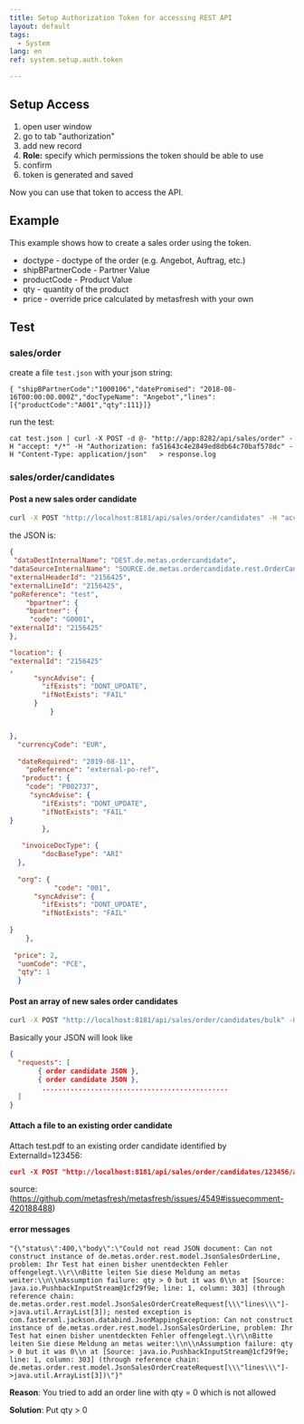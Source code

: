 ```yaml
---
title: Setup Authorization Token for accessing REST API 
layout: default
tags:
  - System
lang: en
ref: system.setup.auth.token

---
```



## Setup Access
1. open user window
1. go to tab "authorization"
1. add new record
1. **Role:** specify which permissions the token should be able to use
1. confirm
1. token is generated and saved

Now you can use that token to access the API.

## Example

This example shows how to create a sales order using the token.

- doctype - doctype of the order (e.g. Angebot, Auftrag, etc.)
- shipBPartnerCode - Partner Value 
- productCode - Product Value
- qty - quantity of the product
- price - override price calculated by metasfresh with your own

## Test

### sales/order

create a file `test.json` with your json string:

```
{ "shipBPartnerCode":"1000106","datePromised": "2018-08-16T00:00:00.000Z","docTypeName": "Angebot","lines": [{"productCode":"A001","qty":111}]}
```

run the test:

```
cat test.json | curl -X POST -d @- "http://app:8282/api/sales/order" -H "accept: */*" -H "Authorization: fa51643c4e2849ed8db64c70baf578dc" -H "Content-Type: application/json"   > response.log
```


### sales/order/candidates

#### Post a new sales order candidate
```bash
curl -X POST "http://localhost:8181/api/sales/order/candidates" -H "accept: */*" -H "Authorization: 64390d2e7f8341c685ef1b982a652134" -H "Content-Type: application/json" -d "{ \"org\": { \"code\": \"test-org-03\", \"name\": \"test-org-03-name\" }, \"bpartner\": { \"bpartner\": { \"code\": \"test-create-03\", \"name\": \"test-create-03-name\" }, \"location\": { \"externalId\":\"addr1\", \"countryCode\":\"DE\" }, \"contact\": { \"name\":\"teo\", \"externalId\": \"contact1\" } }, \"dateRequired\": \"2018-10-01\", \"productCode\": \"9002737\", \"qty\": 1, \"price\": 321, \"discount\": 13, \"poReference\": \"external-po-ref\", \"externalId\": \"123456\"}"
```

the JSON is:
```json
{
 "dataDestInternalName": "DEST.de.metas.ordercandidate",
"dataSourceInternalName": "SOURCE.de.metas.ordercandidate.rest.OrderCandidatesRestControllerImpl",
"externalHeaderId": "2156425",
"externalLineId": "2156425",
"poReference": "test",
    "bpartner": {
    "bpartner": {
     "code": "G0001",
"externalId": "2156425"
}, 

"location": {
"externalId": "2156425"
,
      "syncAdvise": {
        "ifExists": "DONT_UPDATE",
        "ifNotExists": "FAIL"
      }
          }


},
  "currencyCode": "EUR", 
 
  "dateRequired": "2019-08-11",
    "poReference": "external-po-ref",
   "product": {
    "code": "P002737",
     "syncAdvise": {
        "ifExists": "DONT_UPDATE",
        "ifNotExists": "FAIL"
}
        },
 
   "invoiceDocType": {
        "docBaseType": "ARI" 
  },
 
  "org": {
           "code": "001",
      "syncAdvise": {
        "ifExists": "DONT_UPDATE",
        "ifNotExists": "FAIL"
      
}
    }, 
  
 "price": 2,
  "uomCode": "PCE",
  "qty": 1
  }
```

#### Post an array of new sales order candidates
```bash
curl -X POST "http://localhost:8181/api/sales/order/candidates/bulk" -H "accept: */*" -H "Authorization: 64390d2e7f8341c685ef1b982a652134" -H "Content-Type: application/json" -d "{ \"requests\": [{ \"org\": { \"code\": \"test-org-03\", \"name\": \"test-org-03-name\" }, \"bpartner\": { \"bpartner\": { \"code\": \"test-create-03\", \"name\": \"test-create-03-name\" }, \"location\": { \"externalId\":\"addr1\", \"countryCode\":\"DE\" }, \"contact\": { \"name\":\"teo\", \"externalId\": \"contact1\" } }, \"dateRequired\": \"2018-10-01\", \"productCode\": \"9002737\", \"qty\": 1, \"price\": 321, \"discount\": 13, \"poReference\": \"external-po-ref\", \"externalId\": \"123456\"} ]}"
```

Basically your JSON will look like
```json
{
  "requests": [
       { order candidate JSON },
       { order candidate JSON },
        ..............................................
  ]
}
```

#### Attach a file to an existing order candidate
Attach test.pdf to an existing order candidate identified by ExternalId=123456:

```json
curl -X POST "http://localhost:8181/api/sales/order/candidates/123456/attachments" -H "accept: */*" -H "Authorization: 64390d2e7f8341c685ef1b982a652134" -H "Content-Type: multipart/form-data" -F "file=@test.pdf;type=application/pdf"
```



source: (https://github.com/metasfresh/metasfresh/issues/4549#issuecomment-420188488)

#### error messages

```
"{\"status\":400,\"body\":\"Could not read JSON document: Can not construct instance of de.metas.order.rest.model.JsonSalesOrderLine, problem: Ihr Test hat einen bisher unentdeckten Fehler offengelegt.\\r\\nBitte leiten Sie diese Meldung an metas weiter:\\n\\nAssumption failure: qty > 0 but it was 0\\n at [Source: java.io.PushbackInputStream@1cf29f9e; line: 1, column: 303] (through reference chain: de.metas.order.rest.model.JsonSalesOrderCreateRequest[\\\"lines\\\"]->java.util.ArrayList[3]); nested exception is com.fasterxml.jackson.databind.JsonMappingException: Can not construct instance of de.metas.order.rest.model.JsonSalesOrderLine, problem: Ihr Test hat einen bisher unentdeckten Fehler offengelegt.\\r\\nBitte leiten Sie diese Meldung an metas weiter:\\n\\nAssumption failure: qty > 0 but it was 0\\n at [Source: java.io.PushbackInputStream@1cf29f9e; line: 1, column: 303] (through reference chain: de.metas.order.rest.model.JsonSalesOrderCreateRequest[\\\"lines\\\"]->java.util.ArrayList[3])\"}"
```

**Reason**: You tried to add an order line with qty = 0 which is not allowed

**Solution**: Put qty > 0
